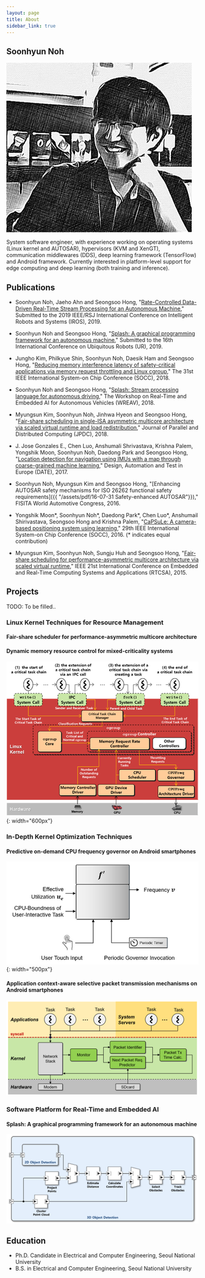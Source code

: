 ```yaml
---
layout: page
title: About
sidebar_link: true
---
```


## Soonhyun Noh

![placeholder](/assets/images/profile.png)

System software engineer, with experience working on operating systems (Linux kernel and AUTOSAR), hypervisors (KVM and XenGT), communication middlewares (DDS), deep learning framework (TensorFlow) and Android framework. Currently interested in platform-level support for edge computing and deep learning (both training and inference).

## Publications

- Soonhyun Noh, Jaeho Ahn and Seongsoo Hong, "[Rate-Controlled Data-Driven Real-Time Stream Processing for an Autonomous Machine](http://redwood.snu.ac.kr/wordpress/wp-content/uploads/2019/03/19-03-05-IROS-Splash.pdf)," Submitted to the 2019 IEEE/RSJ International Conference on Intelligent Robots and Systems (IROS), 2019.

- Soonhyun Noh and Seongsoo Hong, "[Splash: A graphical programming framework for an autonomous machine](http://redwood.snu.ac.kr/wordpress/wp-content/uploads/2019/01/19-03-02-UR-Splash.pdf)," Submitted to the 16th International Conference on Ubiquitous Robots (UR), 2019.

- Jungho Kim, Philkyue Shin, Soonhyun Noh, Daesik Ham and Seongsoo Hong, "[Reducing memory interference latency of safety-critical applications via memory request throttling and Linux cgroup](http://redwood.snu.ac.kr/wordpress/wp-content/uploads/2018/08/18-07-30-SOCC_Memory-Request-Throttling_final.pdf)," The 31st IEEE International System-on Chip Conference (SOCC), 2018.

- Soonhyun Noh and Seongsoo Hong, "[Splash: Stream processing language for autonomous driving](http://redwood.snu.ac.kr/wordpress/wp-content/uploads/2018/05/18-05-10-Splash-Abstract-Only_margin_corrected_final.pdf)," The Workshop on Real-Time and Embedded AI for Autonomous Vehicles (WREAV), 2018.

- Myungsun Kim, Soonhyun Noh, Jinhwa Hyeon and Seongsoo Hong, "[Fair-share scheduling in single-ISA asymmetric multicore architecture via scaled virtual runtime and load redistribution](https://www.sciencedirect.com/science/article/pii/S0743731517302423)," Journal of Parallel and Distributed Computing (JPDC), 2018.

- J. Jose Gonzales E., Chen Luo, Anshumali Shrivastava, Krishna Palem, Yongshik Moon, Soonhyun Noh, Daedong Park and Seongsoo Hong, "[Location detection for navigation using IMUs with a map through coarse-grained machine learning](http://ieeexplore.ieee.org/document/7927040/)," Design, Automation and Test in Europe (DATE), 2017.

- Soonhyun Noh, Myungsun Kim and Seongsoo Hong, "[Enhancing AUTOSAR safety mechanisms for ISO 26262 functional safety requirements]({{ "/assets/pdf/16-07-31 Safety-enhanced AUTOSAR"}})," FISITA World Automotive Congress, 2016.

- Yongshik Moon\*, Soonhyun Noh\*, Daedong Park\*, Chen Luo\*, Anshumail Shirivastava, Seongsoo Hong and Krishna Palem, "[CaPSuLe: A camera-based positioning system using learning](https://ieeexplore.ieee.org/document/7905476/)," 29th IEEE International System-on Chip Conference (SOCC), 2016. (\* indicates equal contribution)

- Myungsun Kim, Soonhyun Noh, Sungju Huh and Seongsoo Hong, "[Fair-share scheduling for performance-asymmetric multicore architecture via scaled virtual runtime](https://ieeexplore.ieee.org/document/7299846/)," IEEE 21st International Conference on Embedded and Real-Time Computing Systems and Applications (RTCSA), 2015.

## Projects

TODO: To be filled..

### Linux Kernel Techniques for Resource Management

#### Fair-share scheduler for performance-asymmetric multicore architecture

#### Dynamic memory resource control for mixed-criticality systems

![placeholder](/assets/images/dynamic_memory_request_throttling.png){: width="600px"}

### In-Depth Kernel Optimization Techniques

#### Predictive on-demand CPU frequency governor on Android smartphones

![placeholder](/assets/images/predictive_on_demand_governor.png){: width="500px"}

#### Application context-aware selective packet transmission mechanisms on Android smartphones

![placeholder](/assets/images/selective_packet_transmission.png)

### Software Platform for Real-Time and Embedded AI

#### Splash: A graphical programming framework for an autonomous machine

![placeholder](/assets/images/splash_program.png)

## Education

- Ph.D. Candidate in Electrical and Computer Engineering, Seoul National University
- B.S. in Electrical and Computer Engineering, Seoul National University
